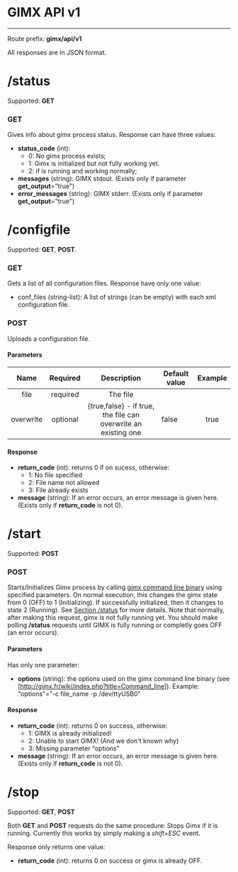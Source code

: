 # GIMX API v1
---
Route prefix: **gimx/api/v1**

All responses are in JSON format.

# /status
Supported: **GET**
### GET
Gives info about gimx process status. Response can have three values:

* **status_code** (int): 
	- 0: No gimx process exists;
	- 1: Gimx is initialized but not fully working yet.
	- 2: if is running and working normally;
* **messages** (string): GIMX stdout. (Exists only if parameter **get_output**="true")
* **error_messages** (string): GIMX stderr. (Exists only if parameter **get_output**="true")

# /configfile
Supported: **GET**, **POST**.
### GET
Gets a list of all configuration files. Response have only one value:

* conf_files (string-list): A list of strings (can be empty) with each xml configuration file.

### POST
Uploads a configuration file.
#### Parameters
|  **Name** | **Required** |                              **Description**                             | Default value | **Example** |
|:---------:|:------------:|:------------------------------------------------------------------------:|---------------|:-----------:|
| file      | required     | The file                                                                 |               |             |
| overwrite | optional     | {true,false} - if true, the file can overwrite an existing one  | false         | true        |

#### Response
* **return_code** (int): returns 0 if on sucess, otherwise:
	- 1: No file specified
	- 2: File name not allowed
	- 3: File already exists
* **message** (string): If an error occurs, an error message is given here. (Exists only if **return_code** is not 0).

# /start
Supported: **POST**

### POST
Starts/Initializes Gimx process by calling [gimx command line binary](http://gimx.fr/wiki/index.php?title=Command_line) using specified parameters.
On normal execution, this changes the gimx state from 0 (OFF) to 1 (Initializing). If successfully initialized, then it changes to state 2 (Running).
See [Section /status](#/status) for more details. Note that normally, after making this request, gimx is not fully running yet. 
You should make polling **/status** requests until GIMX is fully running or completly goes OFF (an error occurs).

#### Parameters
Has only one parameter:

* **options** (string): the options used on the gimx command line binary (see [http://gimx.fr/wiki/index.php?title=Command_line]). Example: "options"="-c file_name -p /dev/ttyUSB0"

#### Response
* **return_code** (int): returns 0 on success, otherwise:
	- 1: GIMX is already initialized!
	- 2: Unable to start GIMX! (And we don't known why)
	- 3: Missing parameter "options"
* **message** (string): If an error occurs, an error message is given here. (Exists only if **return_code** is not 0).

# /stop
Supported: **GET**, **POST**

Both **GET** and **POST** requests do the same procedure: Stops Gimx if it is running. Currently this works by simply making a _shift+ESC_ event.

Response only returns one value:

* **return_code** (int): returns 0 on success or gimx is already OFF.
